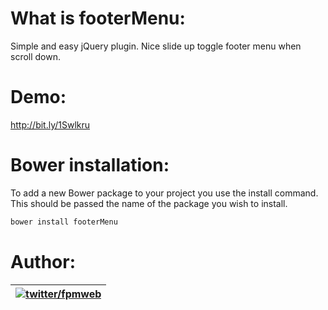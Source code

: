 What is footerMenu:
=========
Simple and easy jQuery plugin. Nice slide up toggle footer menu when scroll down.

Demo:
=========

http://bit.ly/1Swlkru


Bower installation:
=========

To add a new Bower package to your project you use the install command. This should be passed the name of the package you wish to install.

```js
bower install footerMenu
```

Author:
=========

| [![twitter/fpmweb](http://2.gravatar.com/avatar/1fffcab4361ad5fafe1a9ab1a161536f)](https://twitter.com/fpmweb "Follow @fpmweb on Twitter") |
|---|


